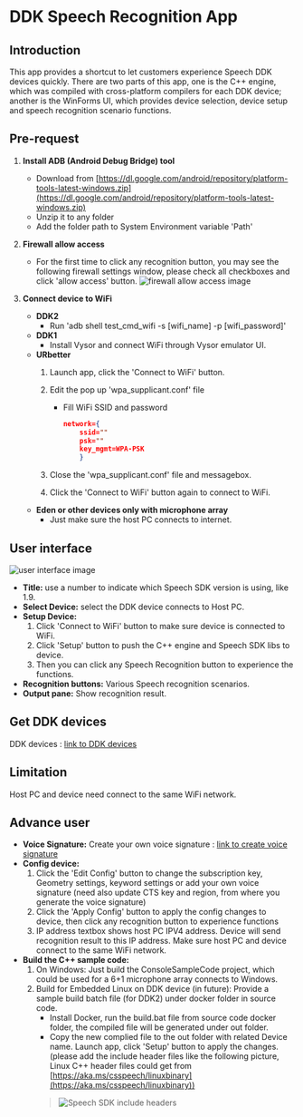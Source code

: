 
# DDK Speech Recognition App

## Introduction

This app provides a shortcut to let customers experience Speech DDK devices quickly.
There are two parts of this app, one is the C++ engine, which was compiled with cross-platform compilers for each DDK device; another is the WinForms UI, which provides device selection, device setup and speech recognition scenario functions.

## Pre-request

1. **Install ADB (Android Debug Bridge) tool**

    * Download from [https://dl.google.com/android/repository/platform-tools-latest-windows.zip](https://dl.google.com/android/repository/platform-tools-latest-windows.zip)
    * Unzip it to any folder
    * Add the folder path to System Environment variable 'Path'

2. **Firewall allow access**

    * For the first time to click any recognition button, you may see the following firewall settings window, please check all checkboxes and click 'allow access' button.
    ![firewall allow access image](FirewallAllowAccess.png)

3. **Connect device to WiFi**

    * **DDK2**
        * Run 'adb shell test_cmd_wifi -s [wifi_name] -p [wifi_password]'
    * **DDK1**
        * Install Vysor and connect WiFi through Vysor emulator UI.
    * **URbetter**
        1. Launch app, click the 'Connect to WiFi' button.
        2. Edit the pop up 'wpa_supplicant.conf' file
            * Fill WiFi SSID and password

                ```json
                network={
                    ssid=""
                    psk=""
                    key_mgmt=WPA-PSK
                    }
                ```

        3. Close the 'wpa_supplicant.conf' file and messagebox.
        4. Click the 'Connect to WiFi' button again to connect to WiFi.
    * **Eden or other devices only with microphone array**
        * Just make sure the host PC connects to internet.

## User interface

![user interface image](UserInterface.png)

* **Title:** use a number to indicate which Speech SDK version is using, like 1.9.
* **Select Device:** select the DDK device connects to Host PC.
* **Setup Device:**
    1. Click 'Connect to WiFi' button to make sure device is connected to WiFi.
    2. Click 'Setup' button to push the C++ engine and Speech SDK libs to device.
    3. Then you can click any Speech Recognition button to experience the functions.
* **Recognition buttons:** Various Speech recognition scenarios.
* **Output pane:** Show recognition result.

## Get DDK devices

DDK devices : [link to DDK devices](https://docs.microsoft.com/en-us/azure/cognitive-services/speech-service/get-speech-devices-sdk)

## Limitation

Host PC and device need connect to the same WiFi network.

## Advance user

* **Voice Signature:**
    Create your own voice signature : [link to create voice signature](https://docs.microsoft.com/en-us/azure/cognitive-services/speech-service/how-to-use-conversation-transcription#create-voice-signatures)
* **Config device:**
    1. Click the 'Edit Config' button to change the subscription key, Geometry settings, keyword settings or add your own voice signature (need also update CTS key and region, from where you generate the voice signature)
    2. Click the 'Apply Config' button to apply the config changes to device, then click any recognition button to experience functions
    3. IP address textbox shows host PC IPV4 address. Device will send recognition result to this IP address. Make sure host PC and device connect to the same WiFi network.
* **Build the C++ sample code:**
    1. On Windows: Just build the ConsoleSampleCode project, which could be used for a 6+1 microphone array connects to Windows.
    2. Build for Embedded Linux on DDK device (in future): Provide a sample build batch file (for DDK2) under docker folder in source code.
        * Install Docker, run the build.bat file from source code docker folder, the compiled file will be generated under out folder.
        * Copy the new complied file to the out folder with related Device name. Launch app, click 'Setup' button to apply the changes.
        (please add the include header files like the following picture, Linux C++ header files could get from [https://aka.ms/csspeech/linuxbinary](https://aka.ms/csspeech/linuxbinary))
        > ![Speech SDK include headers](SpeechSDKInclude.png)

